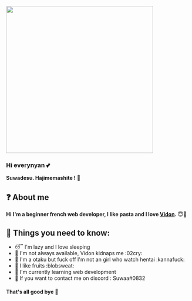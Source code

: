 
<img src="https://i.pinimg.com/originals/99/a6/2b/99a62ba62e84b8fc1ba73faea8dd9b48.gif" width="400" />

### Hi everynyan 💕

**Suwadesu. Hajimemashite !** 🍜

## ❓ About me

**Hi**
**I'm a beginner french web developer, I like pasta and I love <a href="https://github.com/vidon123">Vidon</a>.** 😇💖

## 🤫 Things you need to know:

- 😴 I'm lazy and I love sleeping
- 💌 I'm not always available, Vidon kidnaps me :02cry:
- 👹 I'm a otaku but fuck off I'm not an girl who watch hentai :kannafuck:
- 🍑 I like fruits :blobsweat:
- 📂 I'm currently learning web development
- 💭 If you want to contact me on discord : Suwaa#0832

#### That's all good bye 👋
